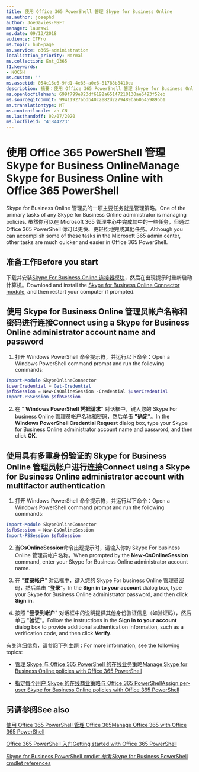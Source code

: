 ```yaml
---
title: 使用 Office 365 PowerShell 管理 Skype for Business Online
ms.author: josephd
author: JoeDavies-MSFT
manager: laurawi
ms.date: 09/13/2018
audience: ITPro
ms.topic: hub-page
ms.service: o365-administration
localization_priority: Normal
ms.collection: Ent_O365
f1.keywords:
- NOCSH
ms.custom: ''
ms.assetid: 054c16e6-9fd1-4e85-a0e6-81788b8410ea
description: 摘要：使用 Office 365 PowerShell 管理 Skype for Business Online 策略、每用户策略和会议设置。
ms.openlocfilehash: 699f799e823df6192a65147210130ae6493f52eb
ms.sourcegitcommit: 99411927abdb40c2e82d2279489ba60545989bb1
ms.translationtype: MT
ms.contentlocale: zh-CN
ms.lasthandoff: 02/07/2020
ms.locfileid: "41844223"
---
```

# <a name="manage-skype-for-business-online-with-office-365-powershell"></a><span data-ttu-id="fc287-103">使用 Office 365 PowerShell 管理 Skype for Business Online</span><span class="sxs-lookup"><span data-stu-id="fc287-103">Manage Skype for Business Online with Office 365 PowerShell</span></span>

<span data-ttu-id="fc287-104">Skype for Business Online 管理员的一项主要任务就是管理策略。</span><span class="sxs-lookup"><span data-stu-id="fc287-104">One of the primary tasks of any Skype for Business Online administrator is managing policies.</span></span> <span data-ttu-id="fc287-105">虽然你可以在 Microsoft 365 管理中心中完成其中的一些任务，但通过 Office 365 PowerShell 你可以更快、更轻松地完成其他任务。</span><span class="sxs-lookup"><span data-stu-id="fc287-105">Although you can accomplish some of these tasks in the Microsoft 365 admin center, other tasks are much quicker and easier in Office 365 PowerShell.</span></span> 

## <a name="before-you-start"></a><span data-ttu-id="fc287-106">准备工作</span><span class="sxs-lookup"><span data-stu-id="fc287-106">Before you start</span></span>

<span data-ttu-id="fc287-107">下载并安装[Skype For Business Online 连接器模块](https://www.microsoft.com/download/details.aspx?id=39366)，然后在出现提示时重新启动计算机。</span><span class="sxs-lookup"><span data-stu-id="fc287-107">Download and install the [Skype for Business Online Connector module](https://www.microsoft.com/download/details.aspx?id=39366), and then restart your computer if prompted.</span></span>


## <a name="connect-using-a-skype-for-business-online-administrator-account-name-and-password"></a><span data-ttu-id="fc287-108">使用 Skype for Business Online 管理员帐户名称和密码进行连接</span><span class="sxs-lookup"><span data-stu-id="fc287-108">Connect using a Skype for Business Online administrator account name and password</span></span>

1. <span data-ttu-id="fc287-109">打开 Windows PowerShell 命令提示符，并运行以下命令：</span><span class="sxs-lookup"><span data-stu-id="fc287-109">Open a Windows PowerShell command prompt and run the following commands:</span></span> 
    
  ```powershell
  Import-Module SkypeOnlineConnector
  $userCredential = Get-Credential
  $sfbSession = New-CsOnlineSession -Credential $userCredential
  Import-PSSession $sfbSession
  ```

2. <span data-ttu-id="fc287-110">在 " **Windows PowerShell 凭据请求**" 对话框中，键入您的 Skype For business Online 管理员帐户名称和密码，然后单击 **"确定"**。</span><span class="sxs-lookup"><span data-stu-id="fc287-110">In the **Windows PowerShell Credential Request** dialog box, type your Skype for Business Online administrator account name and password, and then click **OK**.</span></span>


## <a name="connect-using-a-skype-for-business-online-administrator-account-with-multifactor-authentication"></a><span data-ttu-id="fc287-111">使用具有多重身份验证的 Skype for Business Online 管理员帐户进行连接</span><span class="sxs-lookup"><span data-stu-id="fc287-111">Connect using a Skype for Business Online administrator account with multifactor authentication</span></span>

1. <span data-ttu-id="fc287-112">打开 Windows PowerShell 命令提示符，并运行以下命令：</span><span class="sxs-lookup"><span data-stu-id="fc287-112">Open a Windows PowerShell command prompt and run the following commands:</span></span>

  ```powershell
  Import-Module SkypeOnlineConnector
  $sfbSession = New-CsOnlineSession
  Import-PSSession $sfbSession
  ```

2. <span data-ttu-id="fc287-113">当**CsOnlineSession**命令出现提示时，请输入你的 Skype For business Online 管理员帐户名称。</span><span class="sxs-lookup"><span data-stu-id="fc287-113">When prompted by the **New-CsOnlineSession** command, enter your Skype for Business Online administrator account name.</span></span>

3. <span data-ttu-id="fc287-114">在 "**登录帐户**" 对话框中，键入您的 Skype For business Online 管理员密码，然后单击 "**登录**"。</span><span class="sxs-lookup"><span data-stu-id="fc287-114">In the **Sign in to your account** dialog box, type your Skype for Business Online administrator password, and then click **Sign in**.</span></span>

4. <span data-ttu-id="fc287-115">按照 "**登录到帐户**" 对话框中的说明提供其他身份验证信息（如验证码），然后单击 "**验证**"。</span><span class="sxs-lookup"><span data-stu-id="fc287-115">Follow the instructions in the **Sign in to your account** dialog box to provide additional authentication information, such as a verification code, and then click **Verify**.</span></span>

<span data-ttu-id="fc287-116">有关详细信息，请参阅下列主题：</span><span class="sxs-lookup"><span data-stu-id="fc287-116">For more information, see the following topics:</span></span>
  
- [<span data-ttu-id="fc287-117">管理 Skype 与 Office 365 PowerShell 的在线业务策略</span><span class="sxs-lookup"><span data-stu-id="fc287-117">Manage Skype for Business Online policies with Office 365 PowerShell</span></span>](manage-skype-for-business-online-policies-with-office-365-powershell.md)
    
- [<span data-ttu-id="fc287-118">指定每个用户 Skype 的在线商业策略与 Office 365 PowerShell</span><span class="sxs-lookup"><span data-stu-id="fc287-118">Assign per-user Skype for Business Online policies with Office 365 PowerShell</span></span>](assign-per-user-skype-for-business-online-policies-with-office-365-powershell.md)
    
## <a name="see-also"></a><span data-ttu-id="fc287-119">另请参阅</span><span class="sxs-lookup"><span data-stu-id="fc287-119">See also</span></span>

[<span data-ttu-id="fc287-120">使用 Office 365 PowerShell 管理 Office 365</span><span class="sxs-lookup"><span data-stu-id="fc287-120">Manage Office 365 with Office 365 PowerShell</span></span>](manage-office-365-with-office-365-powershell.md)
  
[<span data-ttu-id="fc287-121">Office 365 PowerShell 入门</span><span class="sxs-lookup"><span data-stu-id="fc287-121">Getting started with Office 365 PowerShell</span></span>](getting-started-with-office-365-powershell.md)

[<span data-ttu-id="fc287-122">Skype for Business PowerShell cmdlet 参考</span><span class="sxs-lookup"><span data-stu-id="fc287-122">Skype for Business PowerShell cmdlet references</span></span>](https://docs.microsoft.com/powershell/module/skype/?view=skype-ps)

